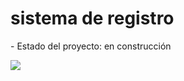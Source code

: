<h1>sistema de registro</h1>
- Estado del proyecto: en construcción
   <p align="left">
   <img src="https://img.shields.io/badge/STATUS-EN%20DESAROLLO-green">
   </p>
